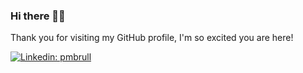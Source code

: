 ### Hi there 👋🏽
Thank you for visiting my GitHub profile, I'm so excited you are here!

[![Linkedin: pmbrull](https://img.shields.io/badge/-arseniykolmagorov-blue?style=flat-square&logo=Linkedin&logoColor=white&link=https://www.linkedin.com/in/arseniy-kolmagorov/)](https://www.linkedin.com/in/arseniy-kolmagorov/)
